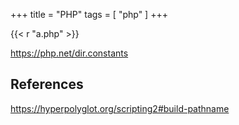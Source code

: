 +++
title = "PHP"
tags = [ "php" ]
+++

{{< r "a.php" >}}

<https://php.net/dir.constants>

## References

<https://hyperpolyglot.org/scripting2#build-pathname>

